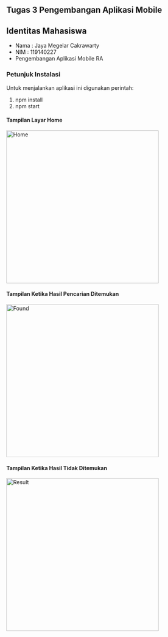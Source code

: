 ## Tugas 3 Pengembangan Aplikasi Mobile

## Identitas Mahasiswa
   - Nama  : Jaya Megelar Cakrawarty
   - NIM : 119140227
   - Pengembangan Aplikasi Mobile RA

  ### Petunjuk Instalasi
  Untuk menjalankan aplikasi ini digunakan perintah:
  1. npm install
  2. npm start
  
 #### Tampilan Layar Home 
<p><img width="400" src="https://user-images.githubusercontent.com/83412861/158872741-235706d8-cfa3-46e0-93fd-d4940a925044.jpg" alt="Home"></p>

#### Tampilan Ketika Hasil Pencarian Ditemukan
<p><img width="400" src="https://user-images.githubusercontent.com/83412861/158874010-1522fa1a-3dcc-4fe9-876a-48934f180fd2.jpg" alt="Found"></p>

#### Tampilan Ketika Hasil Tidak Ditemukan
<p><img width="400" src="https://user-images.githubusercontent.com/83412861/158874067-39010b2d-0821-4df2-91f1-749b2d9770d6.jpg" alt="Result"></p>

